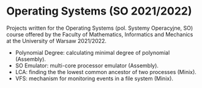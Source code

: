 # Operating Systems (SO 2021/2022)

Projects written for the Operating Systems (pol. Systemy Operacyjne, SO) course offered by the Faculty of Mathematics, Informatics and Mechanics at the University of Warsaw 2021/2022.

- Polynomial Degree: calculating minimal degree of polynomial (Assembly).
- SO Emulator: multi-core processor emulator (Assembly).
- LCA: finding the the lowest common ancestor of two processes (Minix).
- VFS: mechanism for monitoring events in a file system (Minix).

